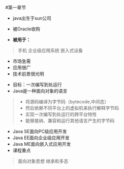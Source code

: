 #第一章节
* java出生于sun公司


* 被Oracle收购

* **被用于：**
 >手机
 >企业级应用系统
 >嵌入式设备
* 市场急需
* 应用很广
*  技术前景很光明
- 目标：一次编写到处运行
- Java是一种面向对象的语言
>- 将源码编译为字节码（bytecode,中间态）
>- 然后依赖不同平台上的虚拟机来执行解释字节码
>- 实现一次编写到处运行的跨平台特性
>- 能够接纳、兼容和运行其他语言产生的字节码
- Java SE面向PC级应用开发
- Java EE面向企业级应用开发
- Java ME面向嵌入式应用开发
- 课程重点
>面向对象思想
>继承和多态
